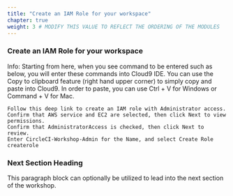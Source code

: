 ```yaml
---
title: "Create an IAM Role for your workspace"
chapter: true
weight: 3 # MODIFY THIS VALUE TO REFLECT THE ORDERING OF THE MODULES
---
```


### Create an IAM Role for your workspace <!-- MODIFY THIS SUBHEADING -->

Info: Starting from here, when you see command to be entered such as below, you will enter these commands into Cloud9 IDE. You can use the Copy to clipboard feature (right hand upper corner) to simply copy and paste into Cloud9. In order to paste, you can use Ctrl + V for Windows or Command + V for Mac.

    Follow this deep link to create an IAM role with Administrator access.
    Confirm that AWS service and EC2 are selected, then click Next to view permissions.
    Confirm that AdministratorAccess is checked, then click Next to review.
    Enter CircleCI-Workshop-Admin for the Name, and select Create Role createrole

### Next Section Heading <!-- MODIFY THIS HEADING -->
This paragraph block can optionally be utilized to lead into the next section of the workshop.

